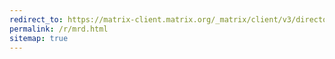 ```yaml
---
redirect_to: https://matrix-client.matrix.org/_matrix/client/v3/directory/room/%23aminda.eu%3Amatrix.org
permalink: /r/mrd.html
sitemap: true
---
```

